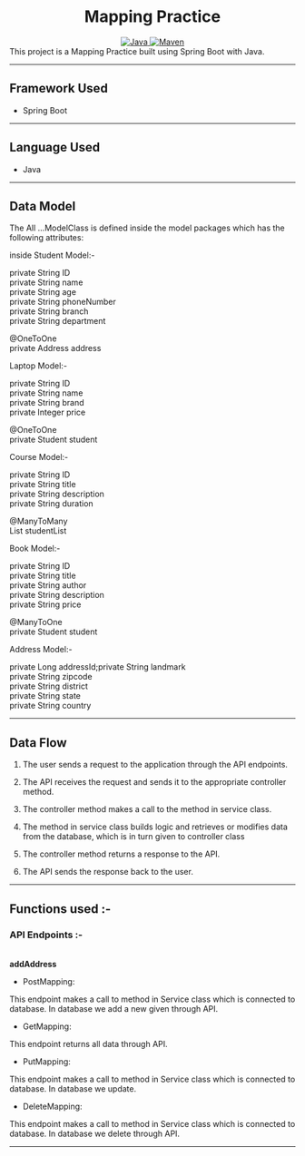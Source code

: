 <center>
<h1> Mapping Practice</h1>
</center>
<center>
<a href="Java url">
    <img alt="Java" src="https://img.shields.io/badge/Java->=8-darkblue.svg" />
</a>
<a href="Maven url" >
    <img alt="Maven" src="https://img.shields.io/badge/maven-3.0.5-brightgreen.svg" />
</a>
</center>
This project is a Mapping Practice built using Spring Boot with Java.

---

## Framework Used
* Spring Boot

---

## Language Used
* Java

---

## Data Model

The All ...ModelClass  is defined inside the model packages which has the following attributes:
   
   inside Student Model:-<br>
   
private String ID<br>
private String name<br>
private String age<br>
private String phoneNumber<br>
private String branch<br>
private String department<br>

@OneToOne<br>
private Address address<br>
  
Laptop Model:- <br>
 
private String ID<br>
private String name<br>
private String brand<br>
private Integer price<br>

@OneToOne<br>
private Student student<br>
  
 Course Model:- <br>
 
private String ID<br>
private String title<br>
private String description<br>
private String duration<br>

@ManyToMany<br>
List<Student> studentList<br>
   
 Book Model:- <br>
   
private String ID<br>
private String title<br>
private String author<br>
private String description<br>
private String price<br>

@ManyToOne<br>
private Student student<br>
  
  Address Model:- <br>
   
private Long addressId;private String landmark<br>
private String zipcode<br>
private String district<br>
private String state<br>
private String country<br>

---

## Data Flow

1. The user sends a request to the application through the API endpoints.
2. The API receives the request and sends it to the appropriate controller method.
3. The controller method makes a call to the method in service class.

4. The method in service class builds logic and retrieves or modifies data from the database, which is in turn given to controller class
5. The controller method returns a response to the API.
6. The API sends the response back to the user.

---

## Functions used :-

### API Endpoints :-
</br>
<b> addAddress </b>

* PostMapping:

This endpoint makes a call to method in Service class which is connected to database. In database we add a new given through API.


* GetMapping: 

This endpoint returns all data through API.


* PutMapping: 

This endpoint makes a call to method in Service class which is connected to database. In database we update.


* DeleteMapping: 

This endpoint makes a call to method in Service class which is connected to database. In database we delete through API.

---




